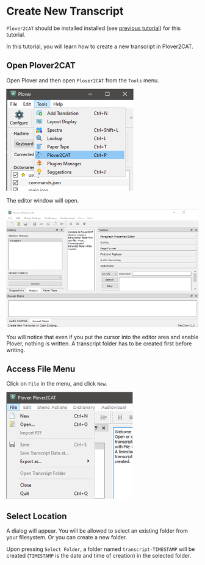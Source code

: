 # Create New Transcript

`Plover2CAT` should be installed installed (see [previous tutorial](install-plover2cat.md)) for this tutorial.

In this tutorial, you will learn how to create a new transcript in Plover2CAT.

## Open Plover2CAT

Open Plover and then open `Plover2CAT` from the `Tools` menu.

![Plover tool menu](images/plovertools.png)

The editor window will open.

![Plover2CAT editor](images/editor.png)

You will notice that even if you put the cursor into the editor area and enable Plover, nothing is written. A transcript folder has to be created first before writing.

## Access File Menu

Click on `File` in the menu, and click `New`. 

![Plover2CAT File Menu](images/editornew.png)

## Select Location

A dialog will appear. You will be allowed to select an existing folder from your filesystem. Or you can create a new folder.

Upon pressing `Select Folder`, a folder named `transcript-TIMESTAMP` will be created (`TIMESTAMP` is the date and time of creation) in the selected folder.


